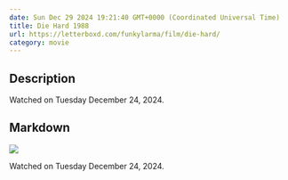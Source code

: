 ```yaml
---
date: Sun Dec 29 2024 19:21:40 GMT+0000 (Coordinated Universal Time)
title: Die Hard 1988
url: https://letterboxd.com/funkylarma/film/die-hard/
category: movie
---
```

## Description
 Watched on Tuesday December 24, 2024. 

## Markdown
![](https://a.ltrbxd.com/resized/film-poster/5/1/5/5/6/51556-die-hard-0-600-0-900-crop.jpg?v=e24e92754d)

Watched on Tuesday December 24, 2024.
